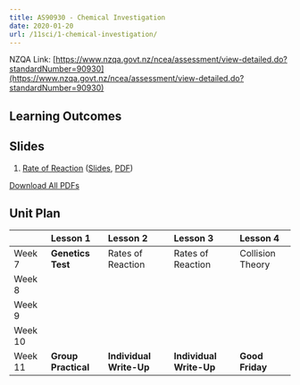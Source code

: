 ```yaml
---
title: AS90930 - Chemical Investigation
date: 2020-01-20
url: /11sci/1-chemical-investigation/
---
```


NZQA Link: [https://www.nzqa.govt.nz/ncea/assessment/view-detailed.do?standardNumber=90930](https://www.nzqa.govt.nz/ncea/assessment/view-detailed.do?standardNumber=90930)

## Learning Outcomes



## Slides

1. [Rate of Reaction](1-rate-of-reaction/) ([Slides](slides/1-rate-of-reaction/), [PDF](pdfs/1-rate-of-reaction.pdf))

[Download All PDFs](1-chemical-investigation.zip)

## Unit Plan

|          | Lesson 1             | Lesson 2                 | Lesson 3                 | Lesson 4          |
|:---------|:---------------------|:-------------------------|:-------------------------|:------------------|
| Week 7   | __Genetics Test__    | Rates of Reaction        | Rates of Reaction        | Collision Theory  |
| Week 8   |                      |                          |                          |                   |
| Week 9   |                      |                          |                          |                   |
| Week 10  |                      |                          |                          |                   |
| Week 11  | __Group Practical__  | __Individual Write-Up__  | __Individual Write-Up__  | __Good Friday__   |
